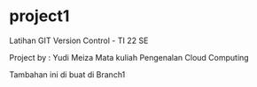 # project1
Latihan GIT Version Control - TI 22 SE

Project by : Yudi Meiza
Mata kuliah Pengenalan Cloud Computing

Tambahan ini di buat di Branch1